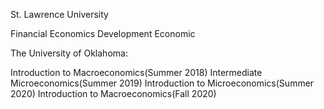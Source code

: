 St. Lawrence University

Financial Economics
Development Economic


The University of Oklahoma: 

Introduction to Macroeconomics(Summer 2018)
Intermediate Microeconomics(Summer 2019)
Introduction to Microeconomics(Summer 2020)
Introduction to Macroeconomics(Fall 2020)
